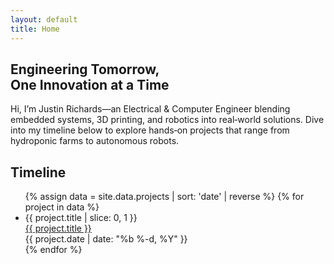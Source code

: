 ```yaml
---
layout: default
title: Home
---
```

<section class="hero">
  <h1>
    Engineering Tomorrow,<br/>
    One Innovation at a Time
  </h1>
  <p>Hi, I’m Justin Richards—an Electrical & Computer Engineer blending embedded systems, 3D printing, and robotics into real‑world solutions. Dive into my timeline below to explore hands‑on projects that range from hydroponic farms to autonomous robots.</p>
</section>

<section class="timeline-section">
  <h2>Timeline</h2>
  <ul class="timeline">
    {% assign data = site.data.projects | sort: 'date' | reverse %}
    {% for project in data %}
      <li class="timeline-item">
        <div class="timeline-icon">{{ project.title | slice: 0, 1 }}</div>
        <div class="timeline-content">
          <a href="{{ project.url | relative_url }}">{{ project.title }}</a>
        </div>
        <span class="timeline-date">{{ project.date | date: "%b %-d, %Y" }}</span>
      </li>
    {% endfor %}
  </ul>
</section>
